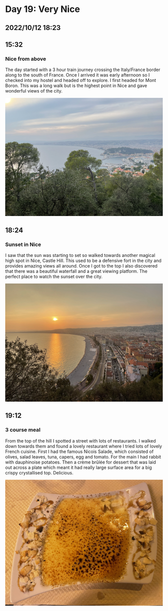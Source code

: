 # Day 19: Very Nice
## 2022/10/12 18:23

## 15:32
### Nice from above

The day started with a 3 hour train journey crossing the Italy/France border along to the south of France. Once I arrived it was early afternoon so I checked into my hostel and headed off to explore. I first headed for Mont Boron. This was a long walk but is the highest point in Nice and gave wonderful views of the city.

![ City from Mont Boron ](https://raw.githubusercontent.com/benknight135/thirty-knights-posts/main/data/day19/mont-boron-city.jpeg)

## 18:24
### Sunset in Nice

I saw that the sun was starting to set so walked towards another magical high spot in Nice, Castle Hill. This used to be a defensive fort in the city and provides amazing views all around. Once I got to the top I also discovered that there was a beautiful waterfall and a great viewing platform. The perfect place to watch the sunset over the city.

![ Sunset ](https://raw.githubusercontent.com/benknight135/thirty-knights-posts/main/data/day19/sunset.jpeg)

## 19:12
### 3 course meal

From the top of the hill I spotted a street with lots of restaurants. I walked down towards them and found a lovely restaurant where I tried lots of lovely French cuisine. First I had the famous Nicois Salade, which consisted of olives, salad leaves, tuna, capers, egg and tomato. For the main I had rabbit with dauphinoise potatoes. Then a crème brûlée for dessert that was laid out across a plate which meant it had really large surface area for a big crispy crystallised top. Delicious.

![ Crème brûlée ](https://raw.githubusercontent.com/benknight135/thirty-knights-posts/main/data/day19/creme-brulee.jpeg)
